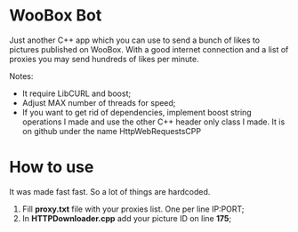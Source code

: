 # WooBox Bot

Just another C++ app which you can use to send a bunch of likes to pictures published on WooBox. With a good internet connection and a list of proxies you may send hundreds of likes per minute.

Notes:
  * It require LibCURL and boost;
  * Adjust MAX number of threads for speed;
  * If you want to get rid of dependencies, implement boost string operations I made and use the other C++ header only class I made. It is on github under the name HttpWebRequestsCPP
  
# How to use 

It was made fast fast. So a lot of things are hardcoded. 

  1. Fill **proxy.txt** file with your proxies list. One per line IP:PORT;
  2. In **HTTPDownloader.cpp** add your picture ID on line **175**;
